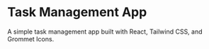 # Task Management App

A simple task management app built with React, Tailwind CSS, and Grommet Icons.
